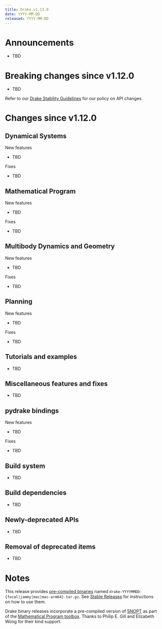 ```yaml
---
title: Drake v1.13.0
date: YYYY-MM-DD
released: YYYY-MM-DD
---
```


# Announcements

* TBD

# Breaking changes since v1.12.0

* TBD

Refer to our [Drake Stability Guidelines](/stable.html) for our policy
on API changes.

# Changes since v1.12.0

## Dynamical Systems

<!-- <relnotes for systems go here> -->


New features

* TBD

Fixes

* TBD

## Mathematical Program

<!-- <relnotes for solvers go here> -->


New features

* TBD

Fixes

* TBD

## Multibody Dynamics and Geometry

<!-- <relnotes for geometry,multibody go here> -->


New features

* TBD

Fixes

* TBD

## Planning

<!-- <relnotes for planning go here> -->


New features

* TBD

Fixes

* TBD

## Tutorials and examples

<!-- <relnotes for examples,tutorials go here> -->

* TBD

## Miscellaneous features and fixes

<!-- <relnotes for common,math,lcm,lcmtypes,manipulation,perception,visualization go here> -->

* TBD

## pydrake bindings

<!-- <relnotes for bindings go here> -->


New features

* TBD

Fixes

* TBD

## Build system

<!-- <relnotes for cmake,doc,setup,third_party,tools go here> -->

* TBD

## Build dependencies

<!-- <relnotes for workspace go here> -->

* TBD

## Newly-deprecated APIs

* TBD

## Removal of deprecated items

* TBD

# Notes


This release provides [pre-compiled binaries](https://github.com/RobotLocomotion/drake/releases/tag/v1.13.0) named
``drake-YYYYMMDD-{focal|jammy|mac|mac-arm64}.tar.gz``. See [Stable Releases](/from_binary.html#stable-releases) for instructions on how to use them.

Drake binary releases incorporate a pre-compiled version of [SNOPT](https://ccom.ucsd.edu/~optimizers/solvers/snopt/) as part of the
[Mathematical Program toolbox](https://drake.mit.edu/doxygen_cxx/group__solvers.html). Thanks to
Philip E. Gill and Elizabeth Wong for their kind support.

<!-- <begin issue links> -->
<!-- <end issue links> -->

<!--
  Current oldest_commit 643caa184dc645cf47775ed75d7a2052ab723dc7 (exclusive).
  Current newest_commit 643caa184dc645cf47775ed75d7a2052ab723dc7 (inclusive).
-->
